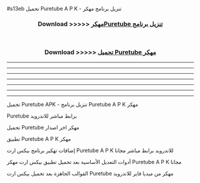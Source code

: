#s13eb تحميل Puretube  A P K - تنزيل برنامج مهكر



<div align="center">
<h3>Download >>>>> <a href="https://runaway1.web.app/?sq=Puretube ">مهكرPuretube  تنزيل برنامج</a></h3><br>

<h3>Download >>>>> <a href="https://runaway1.web.app/?sq=Puretube ">تحميل Puretube  مهكر</a></h3>
</div>


----------------------------------------------------------

----------------------------------------------------------

----------------------------------------------------------

----------------------------------------------------------

----------------------------------------------------------

----------------------------------------------------------

----------------------------------------------------------

تحميل Puretube  APK - تنزيل برنامج Puretube  A P K مهكر

Puretube  برابط مباشر للاندرويد

تحميل Puretube  مهكر اخر اصدار

تطبيق Puretube  A P K مهكر

إضافات تهكير برنامج بيكس ارت Puretube  A P K للاندرويد برابط مباشر مجانا

أدوات التعديل الأساسية بعد تحميل تطبيق بيكس ارت مهكر Puretube  A P K مجانا

القوالب الجاهزة بعد تحميل بيكس ارت Puretube  مهكر من ميديا فاير للاندرويد


